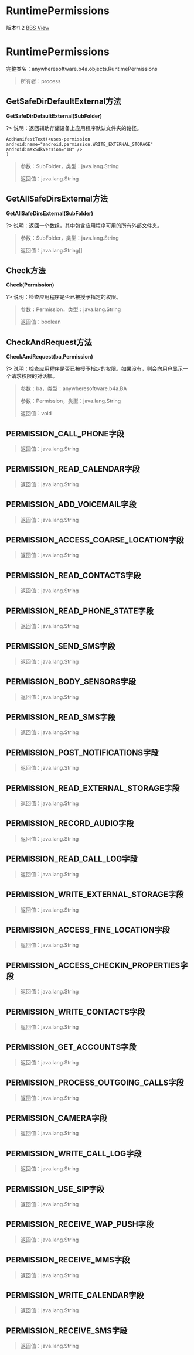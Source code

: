 # RuntimePermissions

版本:1.2
[BBS View](https://www.b4x.com/android/forum/pages/results/?query=RuntimePermissions)

# RuntimePermissions
完整类名：anywheresoftware.b4a.objects.RuntimePermissions
> 所有者：process
## GetSafeDirDefaultExternal方法
**GetSafeDirDefaultExternal(SubFolder)**

?> 说明：返回辅助存储设备上应用程序默认文件夹的路径。
```vbnet
AddManifestText(<uses-permission
android:name="android.permission.WRITE_EXTERNAL_STORAGE"
android:maxSdkVersion="18" />
)
```

>
> 参数：SubFolder，类型：java.lang.String
>
> 返回值：java.lang.String
## GetAllSafeDirsExternal方法
**GetAllSafeDirsExternal(SubFolder)**

?> 说明：返回一个数组，其中包含应用程序可用的所有外部文件夹。
>
> 参数：SubFolder，类型：java.lang.String
>
> 返回值：java.lang.String[]
## Check方法
**Check(Permission)**

?> 说明：检查应用程序是否已被授予指定的权限。
>
> 参数：Permission，类型：java.lang.String
>
> 返回值：boolean
## CheckAndRequest方法
**CheckAndRequest(ba,Permission)**

?> 说明：检查应用程序是否已被授予指定的权限。如果没有，则会向用户显示一个请求权限的对话框。
>
> 参数：ba，类型：anywheresoftware.b4a.BA
>
> 参数：Permission，类型：java.lang.String
>
> 返回值：void
## PERMISSION_CALL_PHONE字段
>
> 返回值：java.lang.String
## PERMISSION_READ_CALENDAR字段
>
> 返回值：java.lang.String
## PERMISSION_ADD_VOICEMAIL字段
>
> 返回值：java.lang.String
## PERMISSION_ACCESS_COARSE_LOCATION字段
>
> 返回值：java.lang.String
## PERMISSION_READ_CONTACTS字段
>
> 返回值：java.lang.String
## PERMISSION_READ_PHONE_STATE字段
>
> 返回值：java.lang.String
## PERMISSION_SEND_SMS字段
>
> 返回值：java.lang.String
## PERMISSION_BODY_SENSORS字段
>
> 返回值：java.lang.String
## PERMISSION_READ_SMS字段
>
> 返回值：java.lang.String
## PERMISSION_POST_NOTIFICATIONS字段
>
> 返回值：java.lang.String
## PERMISSION_READ_EXTERNAL_STORAGE字段
>
> 返回值：java.lang.String
## PERMISSION_RECORD_AUDIO字段
>
> 返回值：java.lang.String
## PERMISSION_READ_CALL_LOG字段
>
> 返回值：java.lang.String
## PERMISSION_WRITE_EXTERNAL_STORAGE字段
>
> 返回值：java.lang.String
## PERMISSION_ACCESS_FINE_LOCATION字段
>
> 返回值：java.lang.String
## PERMISSION_ACCESS_CHECKIN_PROPERTIES字段
>
> 返回值：java.lang.String
## PERMISSION_WRITE_CONTACTS字段
>
> 返回值：java.lang.String
## PERMISSION_GET_ACCOUNTS字段
>
> 返回值：java.lang.String
## PERMISSION_PROCESS_OUTGOING_CALLS字段
>
> 返回值：java.lang.String
## PERMISSION_CAMERA字段
>
> 返回值：java.lang.String
## PERMISSION_WRITE_CALL_LOG字段
>
> 返回值：java.lang.String
## PERMISSION_USE_SIP字段
>
> 返回值：java.lang.String
## PERMISSION_RECEIVE_WAP_PUSH字段
>
> 返回值：java.lang.String
## PERMISSION_RECEIVE_MMS字段
>
> 返回值：java.lang.String
## PERMISSION_WRITE_CALENDAR字段
>
> 返回值：java.lang.String
## PERMISSION_RECEIVE_SMS字段
>
> 返回值：java.lang.String
